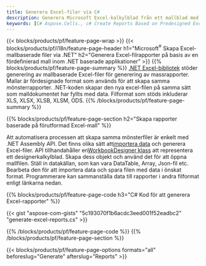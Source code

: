 ```yaml
---
title: Generera Excel-filer via C#
description: Generera Microsoft Excel-kalkylblad från ett mallblad med C#-koden
keywords: [C# Aspose.Cells., c# Create Reports Based on Predesigned Excel Template., c# Generate Reports Based on Predesigned Excel Template., c# Create Reports Based on Excel Template., C# Generate Reports Based on Excel Template., c# Create Excel files Based on Excel Template., C# Generate Excel files Based on Excel Template]
---
```

{{< blocks/products/pf/feature-page-wrap >}}
{{< blocks/products/pf/i18n/feature-page-header h1="Microsoft<sup>&reg;</sup> Skapa Excel-mallbaserade filer via .NET" h2="Generera Excel-filrapporter på basis av en fördefinierad mall inom .NET baserade applikationer" >}}
{{% blocks/products/pf/feature-page-summary %}}
[.NET Excel-bibliotek](/cells/sv/net/) stöder generering av mallbaserade Excel-filer för generering av massrapporter. Mallar är fördesignade format som används för att skapa samma mönsterrapporter. .NET-koden skapar den nya excel-filen på samma sätt som malldokumentet har fyllts med data. Filformat som stöds inkluderar XLS, XLSX, XLSB, XLSM, ODS.
{{% /blocks/products/pf/feature-page-summary %}}

{{% blocks/products/pf/feature-page-section h2="Skapa rapporter baserade på förutformad Excel-mall" %}}

Att automatisera processen att skapa samma mönsterfiler är enkelt med .NET Assembly API. Det finns olika sätt att[importera data](https://docs.aspose.com/cells/net/import-data-into-worksheet/#importing-data-from-json) och generera Excel-filer. API tillhandahåller en[WorkbookDesigner klass](https://reference.aspose.com/cells/net/aspose.cells/workbookdesigner) att representera ett designerkalkylblad. Skapa dess objekt och använd det för att öppna mallfilen. Ställ in datakällan, som kan vara DataTable, Array, Json-fil etc. Bearbeta den för att importera data och spara filen med data i önskat format. Programmerare kan sammanställa data till rapporter i andra filformat enligt länkarna nedan.



{{% blocks/products/pf/feature-page-code h3="C# Kod för att generera Excel-rapporter" %}}

{{< gist "aspose-com-gists" "5c193070f1b6acdc3eed001f52eadbc2" "generate-excel-reports.cs" >}}

{{% /blocks/products/pf/feature-page-code %}}
{{% /blocks/products/pf/feature-page-section %}}

{{< blocks/products/pf/feature-page-options formats="all" beforeslug="Generate" afterslug="Reports" >}}
